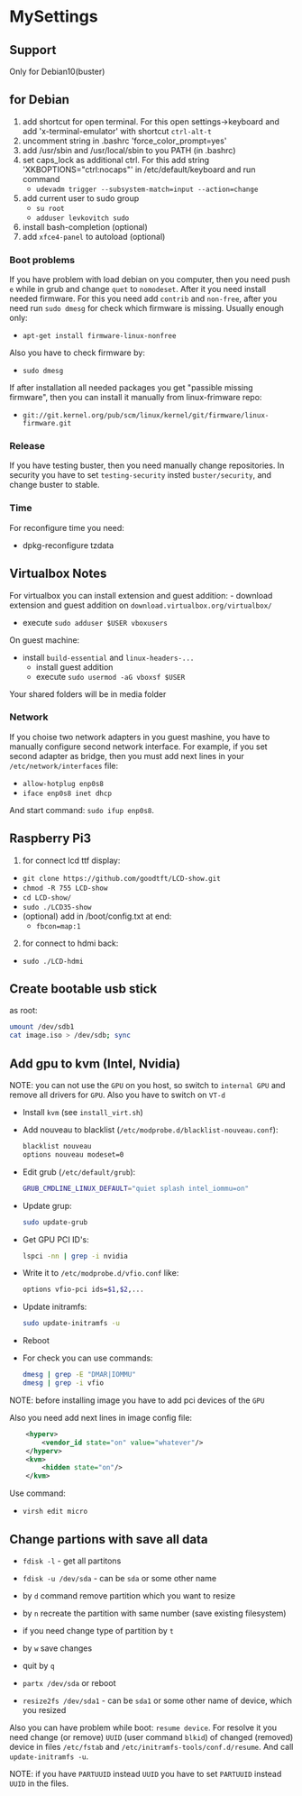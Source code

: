 # MySettings


## Support

Only for Debian10(buster)

## for Debian
  1. add shortcut for open terminal. For this open settings->keyboard and
     add 'x-terminal-emulator' with shortcut `ctrl-alt-t`
  2. uncomment string in .bashrc 'force_color_prompt=yes'
  3. add /usr/sbin and /usr/local/sbin to you PATH (in .bashrc)
  4. set caps_lock as additional ctrl. For this add string
     'XKBOPTIONS="ctrl:nocaps"' in /etc/default/keyboard and run command
      - `udevadm trigger --subsystem-match=input --action=change`
  5. add current user to sudo group
      - `su root`
      - `adduser levkovitch sudo`
  6. install bash-completion (optional)
  7. add `xfce4-panel` to autoload (optional)


### Boot problems

If you have problem with load debian on you computer, then you need push `e`
while in grub and change `quet` to `nomodeset`. After it you need install 
needed firmware. For this you need add `contrib` and `non-free`, after you
need run `sudo dmesg` for check which firmware is missing.
Usually enough only:
  - `apt-get install firmware-linux-nonfree`


Also you have to check firmware by:
  - `sudo dmesg`


If after installation all needed packages you get "passible missing firmware",
then you can install it manually from linux-frimware repo:
  - `git://git.kernel.org/pub/scm/linux/kernel/git/firmware/linux-firmware.git`


### Release
If you have testing buster, then you need manually change repositories. In
security you have to set `testing-security` insted `buster/security`, and change
buster to stable.


### Time

For reconfigure time you need:
  - dpkg-reconfigure tzdata


## Virtualbox Notes

For virtualbox you can install extension and guest addition:
	- download extension and guest addition on `download.virtualbox.org/virtualbox/`
  - execute `sudo adduser $USER vboxusers`


On guest machine:
  - install `build-essential` and `linux-headers-...`
	- install guest addition
	- execute `sudo usermod -aG vboxsf $USER`


Your shared folders will be in media folder

### Network

If you choise two network adapters in you guest mashine, you have to manually
configure second network interface. For example, if you set second adapter as
bridge, then you must add next lines in your `/etc/network/interfaces` file:

  - `allow-hotplug enp0s8`
  - `iface enp0s8 inet dhcp`


And start command: `sudo ifup enp0s8`.

## Raspberry Pi3

1. for connect lcd ttf display:
  - `git clone https://github.com/goodtft/LCD-show.git`
  - `chmod -R 755 LCD-show`
  - `cd LCD-show/`
  - `sudo ./LCD35-show`
  - (optional) add in /boot/config.txt at end:
    - `fbcon=map:1`


2. for connect to hdmi back:
  - `sudo ./LCD-hdmi`

## Create bootable usb stick

as root:
```sh
umount /dev/sdb1
cat image.iso > /dev/sdb; sync
```


## Add gpu to kvm (Intel, Nvidia)

NOTE: you can not use the `GPU` on you host, so switch to `internal GPU` and
remove all drivers for `GPU`. Also you have to switch on `VT-d`

  - Install `kvm` (see `install_virt.sh`)
  - Add nouveau to blacklist (`/etc/modprobe.d/blacklist-nouveau.conf`):
      ```bash
      blacklist nouveau
      options nouveau modeset=0
      ```

  - Edit grub (`/etc/default/grub`):
      ```bash
      GRUB_CMDLINE_LINUX_DEFAULT="quiet splash intel_iommu=on"
      ```

  - Update grup:
      ```bash
      sudo update-grub
      ```

  - Get GPU PCI ID's:
      ```bash
      lspci -nn | grep -i nvidia
      ```

  - Write it to `/etc/modprobe.d/vfio.conf` like:
      ```bash
      options vfio-pci ids=$1,$2,...
      ```

  - Update initramfs:
      ```bash
      sudo update-initramfs -u
      ```

  - Reboot

  - For check you can use commands:
      ```bash
      dmesg | grep -E "DMAR|IOMMU"
      dmesg | grep -i vfio
      ```

NOTE: before installing image you have to add pci devices of the `GPU`

Also you need add next lines in image config file:
```xml
    <hyperv>
	    <vendor_id state="on" value="whatever"/>
    </hyperv>
    <kvm>
	    <hidden state="on"/>
    </kvm>
```

Use command:

  - `virsh edit micro`


## Change partions with save all data

- `fdisk -l` - get all partitons

- `fdisk -u /dev/sda` - can be `sda` or some other name

- by `d` command remove partition which you want to resize

- by `n` recreate the partition with same number (save existing filesystem)

- if you need change type of partition by `t`

- by `w` save changes

- quit by `q`

- `partx /dev/sda` or reboot

- `resize2fs /dev/sda1` - can be `sda1` or some other name of device, which you resized


Also you can have problem while boot: `resume device`. For resolve it you need
change (or remove) `UUID` (user command `blkid`) of changed (removed) device in files `/etc/fstab` and
`/etc/initramfs-tools/conf.d/resume`. And call `update-initramfs -u`.

NOTE: if you have `PARTUUID` instead `UUID` you have to set `PARTUUID` instead
`UUID` in the files.
